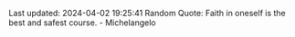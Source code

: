 Last updated: 2024-04-02 19:25:41
Random Quote: Faith in oneself is the best and safest course. - Michelangelo